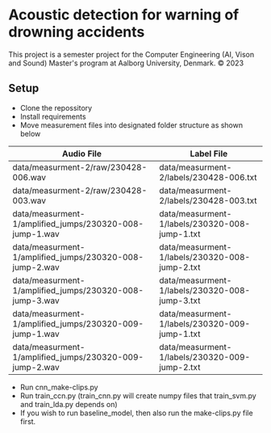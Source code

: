 # Acoustic detection for warning of drowning accidents

This project is a semester project for the Computer Engineering (AI, Vison and Sound) Master's program at Aalborg University, Denmark. © 2023

## Setup
* Clone the repossitory
* Install requirements
* Move measurement files into designated folder structure as shown below
  
| Audio File                                            | Label File                                            |
|-------------------------------------------------------|-------------------------------------------------------|
| data/measurment-2/raw/230428-006.wav                  | data/measurment-2/labels/230428-006.txt              |
| data/measurment-2/raw/230428-003.wav                  | data/measurment-2/labels/230428-003.txt              |
| data/measurment-1/amplified_jumps/230320-008-jump-1.wav | data/measurment-1/labels/230320-008-jump-1.txt       |
| data/measurment-1/amplified_jumps/230320-008-jump-2.wav | data/measurment-1/labels/230320-008-jump-2.txt       |
| data/measurment-1/amplified_jumps/230320-008-jump-3.wav | data/measurment-1/labels/230320-008-jump-3.txt       |
| data/measurment-1/amplified_jumps/230320-009-jump-1.wav | data/measurment-1/labels/230320-009-jump-1.txt       |
| data/measurment-1/amplified_jumps/230320-009-jump-2.wav | data/measurment-1/labels/230320-009-jump-2.txt       |

* Run cnn_make-clips.py
* Run train_ccn.py (train_cnn.py will create numpy files that train_svm.py and train_lda.py depends on)
* If you wish to run baseline_model, then also run the make-clips.py file first.
